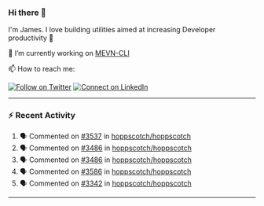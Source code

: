 ### Hi there 👋

I'm James. I love building utilities aimed at increasing Developer productivity :raised_hands: 

🔭 I’m currently working on [MEVN-CLI](https://github.com/madlabsinc/mevn-cli)

📫 How to reach me:

[![Follow on Twitter](https://img.shields.io/badge/--twitter?label=Twitter&logo=Twitter&style=social)](https://twitter.com/james_madhacks) [![Connect on LinkedIn](https://img.shields.io/badge/--linkedin?label=LinkedIn&logo=LinkedIn&style=social)](https://www.linkedin.com/in/jamesgeorge007)

---

### :zap: Recent Activity

<!--START_SECTION:activity-->
1. 🗣 Commented on [#3537](https://github.com/hoppscotch/hoppscotch/pull/3537#issuecomment-1831905585) in [hoppscotch/hoppscotch](https://github.com/hoppscotch/hoppscotch)
2. 🗣 Commented on [#3486](https://github.com/hoppscotch/hoppscotch/pull/3486#issuecomment-1831536903) in [hoppscotch/hoppscotch](https://github.com/hoppscotch/hoppscotch)
3. 🗣 Commented on [#3486](https://github.com/hoppscotch/hoppscotch/pull/3486#issuecomment-1831457607) in [hoppscotch/hoppscotch](https://github.com/hoppscotch/hoppscotch)
4. 🗣 Commented on [#3586](https://github.com/hoppscotch/hoppscotch/pull/3586#issuecomment-1827740813) in [hoppscotch/hoppscotch](https://github.com/hoppscotch/hoppscotch)
5. 🗣 Commented on [#3342](https://github.com/hoppscotch/hoppscotch/issues/3342#issuecomment-1823195186) in [hoppscotch/hoppscotch](https://github.com/hoppscotch/hoppscotch)
<!--END_SECTION:activity-->

---

<!--
**jamesgeorge007/jamesgeorge007** is a ✨ _special_ ✨ repository because its `README.md` (this file) appears on your GitHub profile.

Here are some ideas to get you started:

- 🌱 I’m currently learning ...
- 👯 I’m looking to collaborate on ...
- 🤔 I’m looking for help with ...
- 💬 Ask me about ...
- 😄 Pronouns: ...
- ⚡ Fun fact: ...
-->
